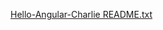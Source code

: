 [Hello-Angular-Charlie README.txt](https://github.com/jsmith698/Hello-Angular-Charlie/files/7154309/Hello-Angular-Charlie.README.txt)

